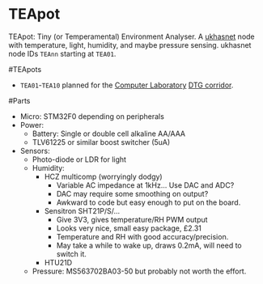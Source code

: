 # TEApot
TEApot: Tiny (or Temperamental) Environment Analyser.  A
[ukhasnet](https://www.ukhas.net) node with temperature, light, humidity, and
maybe pressure sensing.  ukhasnet node IDs `TEAnn` starting at `TEA01`.

#TEApots
* `TEA01`-`TEA10` planned for the
[Computer Laboratory](https://www.cl.cam.ac.uk/)
[DTG corridor](https://www.cl.cam.ac.uk/research/dtg/www/).

#Parts
* Micro: STM32F0 depending on peripherals
* Power: 
    * Battery: Single or double cell alkaline AA/AAA
    * TLV61225 or similar boost switcher (5uA)
* Sensors:
    * Photo-diode or LDR for light
    * Humidity:
        * HCZ multicomp (worryingly dodgy)
            * Variable AC impedance at 1kHz... Use DAC and ADC?
            * DAC may require some smoothing on output?
            * Awkward to code but easy enough to put on the board.
        * Sensitron SHT21P/S/...
            * Give 3V3, gives temperature/RH PWM output
            * Looks very nice, small easy package, £2.31
            * Temperature and RH with good accuracy/precision.
            * May take a while to wake up, draws 0.2mA, will need to switch it.
        * HTU21D
    * Pressure: MS563702BA03-50 but probably not worth the effort.

